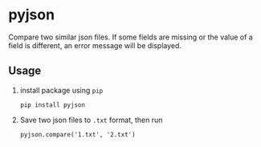 # pyjson
Compare two similar json files.
If some fields are missing or the value of a field is different, an error message will be displayed.

## Usage
1. install package using `pip`
    ```shell
    pip install pyjson
    ```
    
2. Save two json files to `.txt` format, then run
   ```shell
   pyjson.compare('1.txt', '2.txt')
   ```
